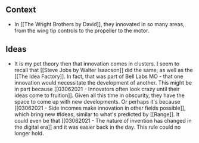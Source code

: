 ## Context
- In [[The Wright Brothers by David]], they innovated in so many areas, from the wing tip controls to the propeller to the motor. 

## Ideas
- It is my pet theory then that innovation comes in clusters. I seem to recall that [[Steve Jobs by Walter Isaacson]] did the same, as well as the [[The Idea Factory]]. In fact, that was part of Bell Labs MO - that one innovation would necessitate the development of another. This might be in part because [[03062021 - Innovators often look crazy until their ideas come to fruition]]. Given all this time in obscurity, they have the space to come up with new developments. Or perhaps it's because [[03062021 - Side incomes make innovation in other fields possible]], which bring new #Ideas, similar to what's predicted by [[Range]]. It could even be that [[03062021 - The nature of invention has changed in the digital era]] and it was easier back in the day. This rule could no longer hold. 